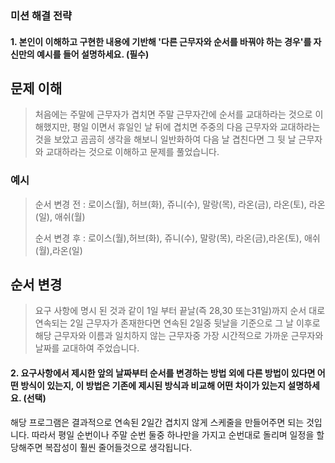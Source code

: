 ### 미션 해결 전략 
#### 1. 본인이 이해하고 구현한 내용에 기반해 '다른 근무자와 순서를 바꿔야 하는 경우'를 자신만의 예시를 들어 설명하세요. (필수)       

## 문제 이해 
> 처음에는 주말에 근무자가 겹치면 주말 근무자간에 순서를 교대하라는 것으로 이해했지만,
> 평일 이면서 휴일인 날 뒤에 겹치면 주중의 다음 근무자와 교대하라는 것을 보았고 곰곰히
> 생각을 해보니 일반화하여 다음 날 겹친다면 그 뒷 날 근무자와 교대하라는 것으로 이해하고 
> 문제를 풀었습니다.

### 예시 
> 순서 변경 전 : 로이스(월), 허브(화), 쥬니(수), 말랑(목), 라온(금), 라온(토), 라온(일), 애쉬(월) </br>
> 
> 순서 변경 후 : 로이스(월),허브(화), 쥬니(수), 말랑(목), 라온(금),라온(토), 애쉬(월),라온(일)

## 순서 변경
> 요구 사항에 명시 된 것과 같이 1일 부터 끝날(즉 28,30 또는31일)까지 순서 대로 연속되는 2일 근무자가
> 존재한다면 연속된 2일중 뒷날을 기준으로 그 날 이후로 해당 근무자와 이름과 일치하지 않는 근무자중 가장 시간적으로 
> 가까운 근무자와 날짜를 교대하여 주었습니다.

#### 2. 요구사항에서 제시한 앞의 날짜부터 순서를 변경하는 방법 외에 다른 방법이 있다면 어떤 방식이 있는지, 이 방법은 기존에 제시된 방식과 비교해 어떤 차이가 있는지 설명하세요. (선택)
해당 프로그램은 결과적으로 연속된 2일간 겹치지 않게 스케줄을 만들어주면 되는 것입니다.
따라서 평일 순번이나 주말 순번  둘중 하나만을 가지고 순번대로 돌리며 일정을 할당해주면 
복잡성이 훨씬 줄어들것으로 생각됩니다.
